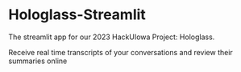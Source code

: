 # Hologlass-Streamlit

The streamlit app for our 2023 HackUIowa Project: Hologlass.

Receive real time transcripts of your conversations and review their summaries online

